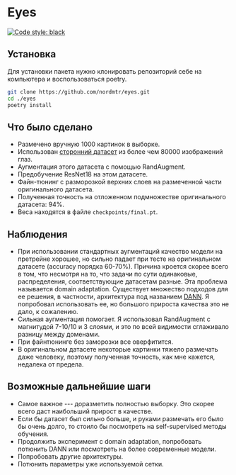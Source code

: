 # Eyes

[![Code style: black](https://img.shields.io/badge/code%20style-black-000000.svg)](https://github.com/psf/black)

## Установка

Для установки пакета нужно клонировать репозиторий себе на компьютера и воспользоваться poetry.

```bash
git clone https://github.com/nordmtr/eyes.git
cd ./eyes
poetry install
```

## Что было сделано

- Размечено вручную 1000 картинок в выборке.
- Использован [сторонний датасет](http://mrl.cs.vsb.cz/eyedataset) из более чем 80000 изображений глаз.
- Аугментация этого датасета с помощью RandAugment.
- Предобучение ResNet18 на этом датасете.
- Файн-тюнинг с разморозкой верхних слоев на размеченной части оригинального датасета.
- Полученная точность на отложенном подмножестве оригинального датасета: 94%.
- Веса находятся в файле `checkpoints/final.pt`.

## Наблюдения

- При использовании стандартных аугментаций качество модели на претрейне хорошее, но сильно падает при тесте на оригинальном датасете (accuracy порядка 60-70%). Причина кроется скорее всего в том, что несмотря на то, что задачи по сути одинаковые, распределения, соответствующие датасетам разные. Эта проблема называется domain adaptation. Существует множество подходов для ее решения, в частности, архитектура под названием [DANN](https://arxiv.org/abs/1505.07818). Я попробовал использовать ее, но большого прироста качества это не дало, к сожалению.
- Сильная аугментация помогает. Я использовал RandAugment с магнитудой 7-10/10 и 3 слоями, и это по всей видимости сглаживало разницу между доменами.
- При файнтюнинге без заморозки все оверфитится.
- В оригинальном датасете некоторые картинки тяжело размечать даже человеку, поэтому полученная точность, как мне кажется, недалека от предела.

## Возможные дальнейшие шаги

- Самое важное --- доразметить полностью выборку. Это скорее всего даст наибольший прирост в качестве.
- Если бы датасет был сильно больше, и руками размечать его было бы очень долго, то стоило бы посмотреть на self-supervised методы обучения.
- Продолжить эксперимент с domain adaptation, попробовать потюнить DANN или посмотреть на более современные модели.
- Попробовать другие архитектуры.
- Потюнить параметры уже используемой сетки.

